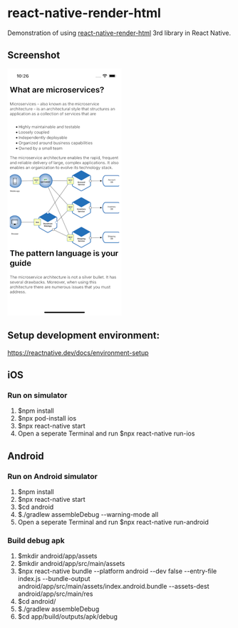 # react-native-render-html

Demonstration of using [react-native-render-html](https://www.npmjs.com/package/react-native-render-html) 3rd library in React Native.

## Screenshot
![alt text](https://github.com/tuanpq/static/blob/master/react-native-render-html/images/react-native-render-html.png "Screenshot")

## Setup development environment:

https://reactnative.dev/docs/environment-setup

## iOS

### Run on simulator

1. $npm install
2. $npx pod-install ios
3. $npx react-native start
4. Open a seperate Terminal and run $npx react-native run-ios

## Android

### Run on Android simulator

1. $npm install
2. $npx react-native start
3. $cd android
4. $./gradlew assembleDebug --warning-mode all
5. Open a seperate Terminal and run $npx react-native run-android

### Build debug apk

1. $mkdir android/app/assets
2. $mkdir android/app/src/main/assets
3. $npx react-native bundle --platform android --dev false --entry-file index.js --bundle-output android/app/src/main/assets/index.android.bundle --assets-dest android/app/src/main/res
4. $cd android/
5. $./gradlew assembleDebug
6. $cd app/build/outputs/apk/debug


